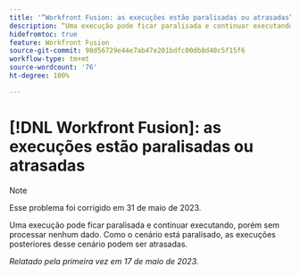 ```yaml
---
title: '“Workfront Fusion: as execuções estão paralisadas ou atrasadas”'
description: “Uma execução pode ficar paralisada e continuar executando, porém sem processar nenhum dado. Como o cenário está paralisado, as execuções posteriores desse cenário podem ser atrasadas.”
hidefromtoc: true
feature: Workfront Fusion
source-git-commit: 98d56729e44e7ab47e201bdfc00db8d40c5f15f6
workflow-type: tm+mt
source-wordcount: '76'
ht-degree: 100%

---
```



# [!DNL Workfront Fusion]: as execuções estão paralisadas ou atrasadas

>[!NOTE]
>
>Esse problema foi corrigido em 31 de maio de 2023.

Uma execução pode ficar paralisada e continuar executando, porém sem processar nenhum dado. Como o cenário está paralisado, as execuções posteriores desse cenário podem ser atrasadas.

_Relatado pela primeira vez em 17 de maio de 2023._

